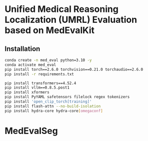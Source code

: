 # Unified Medical Reasoning Localization (UMRL) Evaluation based on MedEvalKit

## Installation
```bash
conda create -n med_eval python=3.10 -y
conda activate med_eval
pip install torch==2.6.0 torchvision==0.21.0 torchaudio==2.6.0 
pip install -r requirements.txt

pip install transformers==4.52.4
pip install vllm==0.8.5.post1
pip install xformers
pip install PyYAML safetensors filelock regex tokenizers
pip install 'open_clip_torch[training]'
pip install flash-attn --no-build-isolation
pip install hydra-core hydra-core[omegaconf]
```



# MedEvalSeg
